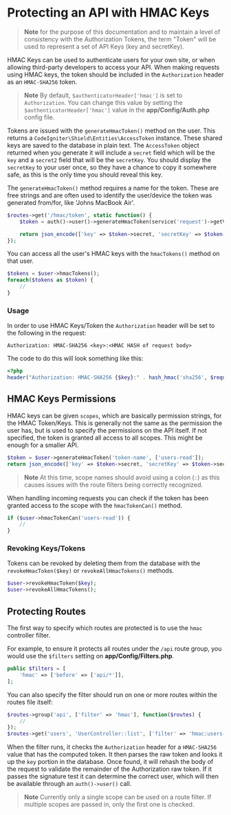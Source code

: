 # Protecting an API with HMAC Keys

> **Note** for the purpose of this documentation and to maintain a level of consistency with the Authorization Tokens,
    the term "Token" will be used to represent a set of API Keys (key and secretKey).

HMAC Keys can be used to authenticate users for your own site, or when allowing third-party developers to access your
API. When making requests using HMAC keys, the token should be included in the `Authorization` header as an
`HMAC-SHA256` token.

> **Note**  By default, `$authenticatorHeader['hmac']` is set to `Authorization`. You can change this value by
    setting the `$authenticatorHeader['hmac']` value in the **app/Config/Auth.php** config file.

Tokens are issued with the `generateHmacToken()` method on the user. This returns a
`CodeIgniter\Shield\Entities\AccessToken` instance. These shared keys are saved to the database in plain text. The
`AccessToken` object returned when you generate it will include a `secret` field which will be the `key` and a `secret2`
field that will be the `secretKey`. You should display the `secretKey` to your user once, so they have a chance to copy
it somewhere safe, as this is the only time you should reveal this key.

The `generateHmacToken()` method requires a name for the token. These are free strings and are often used to identify
the user/device the token was generated from/for, like 'Johns MacBook Air'.

```php
$routes->get('/hmac/token', static function() {
    $token = auth()->user()->generateHmacToken(service('request')->getVar('token_name'));

    return json_encode(['key' => $token->secret, 'secretKey' => $token->secret2]);
});
```

You can access all the user's HMAC keys with the `hmacTokens()` method on that user.

```php
$tokens = $user->hmacTokens();
foreach($tokens as $token) {
    //
}
```

### Usage
In order to use HMAC Keys/Token the `Authorization` header will be set to the following in the request:

```
Authorization: HMAC-SHA256 <key>:<HMAC HASH of request body>
```

The code to do this will look something like this:

```php
<?php
header("Authorization: HMAC-SHA256 {$key}:" . hash_hmac('sha256', $requestBody, $secretKey));
```

## HMAC Keys Permissions

HMAC keys can be given `scopes`, which are basically permission strings, for the HMAC Token/Keys. This is generally not
the same as the permission the user has, but is used to specify the permissions on the API itself. If not specified, the
token is granted all access to all scopes. This might be enough for a smaller API.

```php
$token = $user->generateHmacToken('token-name', ['users-read']);
return json_encode(['key' => $token->secret, 'secretKey' => $token->secret2]);
```

> **Note**
> At this time, scope names should avoid using a colon (`:`) as this causes issues with the route filters being
> correctly recognized.

When handling incoming requests you can check if the token has been granted access to the scope with the `hmacTokenCan()` method.

```php
if ($user->hmacTokenCan('users-read')) {
    //
}
```

### Revoking Keys/Tokens

Tokens can be revoked by deleting them from the database with the `revokeHmacToken($key)` or `revokeAllHmacTokens()` methods.

```php
$user->revokeHmacToken($key);
$user->revokeAllHmacTokens();
```

## Protecting Routes

The first way to specify which routes are protected is to use the `hmac` controller filter.

For example, to ensure it protects all routes under the `/api` route group, you would use the `$filters` setting
on **app/Config/Filters.php**.

```php
public $filters = [
    'hmac' => ['before' => ['api/*']],
];
```

You can also specify the filter should run on one or more routes within the routes file itself:

```php
$routes->group('api', ['filter' => 'hmac'], function($routes) {
    //
});
$routes->get('users', 'UserController::list', ['filter' => 'hmac:users-read']);
```

When the filter runs, it checks the `Authorization` header for a `HMAC-SHA256` value that has the computed token. It then
parses the raw token and looks it up the `key` portion in the database. Once found, it will rehash the body of the request
to validate the remainder of the Authorization raw token.  If it passes the signature test it can determine the correct user,
which will then be available through an `auth()->user()` call.

> **Note**
> Currently only a single scope can be used on a route filter. If multiple scopes are passed in, only the first one is checked.
